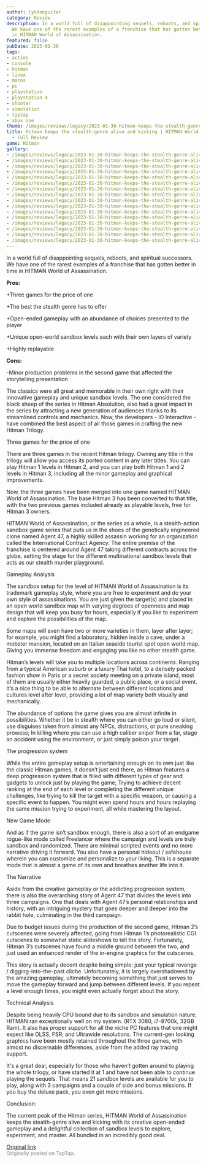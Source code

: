 ```yaml
---
author: lyndonguitar
category: Review
description: In a world full of disappointing sequels, reboots, and spiritual successors.
  We have one of the rarest examples of a franchise that has gotten better in time
  in HITMAN World of Assassination.
featured: false
pubDate: 2023-01-30
tags:
- action
- console
- hitman
- linux
- macos
- pc
- playstation
- playstation 4
- shooter
- simulation
- taptap
- xbox one
thumb: /images/reviews/legacy/2023-01-30-hitman-keeps-the-stealth-genre-alive-and-kicking--hitman-world-of-assassination---full-re-0.avif
title: Hitman keeps the stealth-genre alive and kicking | HITMAN World of Assassination
  - Full Review
game: Hitman
gallery:
- /images/reviews/legacy/2023-01-30-hitman-keeps-the-stealth-genre-alive-and-kicking--hitman-world-of-assassination---full-re-0.avif
- /images/reviews/legacy/2023-01-30-hitman-keeps-the-stealth-genre-alive-and-kicking--hitman-world-of-assassination---full-re-1.avif
- /images/reviews/legacy/2023-01-30-hitman-keeps-the-stealth-genre-alive-and-kicking--hitman-world-of-assassination---full-re-2.avif
- /images/reviews/legacy/2023-01-30-hitman-keeps-the-stealth-genre-alive-and-kicking--hitman-world-of-assassination---full-re-3.avif
- /images/reviews/legacy/2023-01-30-hitman-keeps-the-stealth-genre-alive-and-kicking--hitman-world-of-assassination---full-re-4.avif
- /images/reviews/legacy/2023-01-30-hitman-keeps-the-stealth-genre-alive-and-kicking--hitman-world-of-assassination---full-re-5.avif
- /images/reviews/legacy/2023-01-30-hitman-keeps-the-stealth-genre-alive-and-kicking--hitman-world-of-assassination---full-re-6.avif
- /images/reviews/legacy/2023-01-30-hitman-keeps-the-stealth-genre-alive-and-kicking--hitman-world-of-assassination---full-re-7.avif
- /images/reviews/legacy/2023-01-30-hitman-keeps-the-stealth-genre-alive-and-kicking--hitman-world-of-assassination---full-re-8.avif
- /images/reviews/legacy/2023-01-30-hitman-keeps-the-stealth-genre-alive-and-kicking--hitman-world-of-assassination---full-re-9.avif
- /images/reviews/legacy/2023-01-30-hitman-keeps-the-stealth-genre-alive-and-kicking--hitman-world-of-assassination---full-re-10.avif
- /images/reviews/legacy/2023-01-30-hitman-keeps-the-stealth-genre-alive-and-kicking--hitman-world-of-assassination---full-re-11.avif
- /images/reviews/legacy/2023-01-30-hitman-keeps-the-stealth-genre-alive-and-kicking--hitman-world-of-assassination---full-re-12.avif
- /images/reviews/legacy/2023-01-30-hitman-keeps-the-stealth-genre-alive-and-kicking--hitman-world-of-assassination---full-re-13.avif
- /images/reviews/legacy/2023-01-30-hitman-keeps-the-stealth-genre-alive-and-kicking--hitman-world-of-assassination---full-re-14.avif
- /images/reviews/legacy/2023-01-30-hitman-keeps-the-stealth-genre-alive-and-kicking--hitman-world-of-assassination---full-re-15.avif
---
```

In a world full of disappointing sequels, reboots, and spiritual successors. We have one of the rarest examples of a franchise that has gotten better in time in HITMAN World of Assassination.


**Pros:**


+Three games for the price of one

+The best the stealth genre has to offer

+Open-ended gameplay with an abundance of choices presented to the player

+Unique open-world sandbox levels each with their own layers of variety

+Highly replayable


**Cons:**


-Minor production problems in the second game that affected the storytelling presentation

The classics were all great and memorable in their own right with their innovative gameplay and unique sandbox levels. The one considered the black sheep of the series in Hitman Absolution, also had a great impact in the series by attracting a new generation of audiences thanks to its streamlined controls and mechanics. Now, the developers - IO Interactive - have combined the best aspect of all those games in crafting the new Hitman Trilogy.

Three games for the price of one

There are three games in the recent Hitman trilogy. Owning any title in the trilogy will allow you access its ported content in any later titles. You can play Hitman 1 levels in Hitman 2, and you can play both Hitman 1 and 2 levels in Hitman 3, including all the minor gameplay and graphical improvements.

Now, the three games have been merged into one game named HITMAN World of Assassination. The base Hitman 3 has been converted to that title, with the two previous games included already as playable levels, free for Hitman 3 owners.

HITMAN World of Assassination, or the series as a whole, is a stealth-action sandbox game series that puts us in the shoes of the genetically engineered clone named Agent 47, a highly skilled assassin working for an organization called the International Contract Agency. The entire premise of the franchise is centered around Agent 47 taking different contracts across the globe, setting the stage for the different multinational sandbox levels that acts as our stealth murder playground.

Gameplay Analysis

The sandbox setup for the level of HITMAN World of Assassination is its trademark gameplay style, where you are free to experiment and do your own style of assassinations. You are just given the target(s) and placed in an open world sandbox map with varying degrees of openness and map design that will keep you busy for hours, especially if you like to experiment and explore the possibilities of the map.

Some maps will even have two or more varieties in them, layer after layer; for example, you might find a laboratory, hidden inside a cave, under a mobster mansion, located on an Italian seaside tourist spot open world map. Giving you immense freedom and engaging you like no other stealth game.

Hitman’s levels will take you to multiple locations across continents. Ranging from a typical American suburb or a luxury Thai hotel, to a densely packed fashion show in Paris or a secret society meeting on a private island, most of them are usually either heavily guarded, a public place, or a social event. It’s a nice thing to be able to alternate between different locations and cultures level after level, providing a lot of map variety both visually and mechanically.

The abundance of options the game gives you are almost infinite in possibilities. Whether it be in stealth where you can either go loud or silent, use disguises taken from almost any NPCs, distractions, or pure sneaking prowess; In killing where you can use a high caliber sniper from a far, stage an accident using the environment, or just simply poison your target.

The progression system

While the entire gameplay setup is entertaining enough on its own just like the classic Hitman games, it doesn’t just end there, as Hitman features a deep progression system that is filled with different types of gear and gadgets to unlock just by playing the game; Trying to achieve decent ranking at the end of each level or completing the different unique challenges, like trying to kill the target with a specific weapon, or causing a specific event to happen. You might even spend hours and hours replaying the same mission trying to experiment, all while mastering the layout.

New Game Mode

And as if the game isn’t sandbox enough, there is also a sort of an endgame rogue-like mode called Freelancer where the campaign and levels are truly sandbox and randomized. There are minimal scripted events and no more narrative driving it forward. You also have a personal hideout / safehouse wherein you can customize and personalize to your liking. This is a separate mode that is almost a game of its own and breathes another life into it.

The Narrative

Aside from the creative gameplay or the addicting progression system, there is also the overarching story of Agent 47 that divides the levels into three campaigns. One that deals with Agent 47’s personal relationships and history, with an intriguing mystery that goes deeper and deeper into the rabbit hole, culminating in the third campaign.

Due to budget issues during the production of the second game, Hitman 2’s cutscenes were severely affected, going from Hitman 1’s photorealistic CGI cutscenes to somewhat static slideshows to tell the story. Fortunately, Hitman 3’s cutscenes have found a middle ground between the two, and just used an enhanced render of the in-engine graphics for the cutscenes.

This story is actually decent despite being simple: just your typical revenge / digging-into-the-past cliche. Unfortunately, it is largely overshadowed by the amazing gameplay, ultimately becoming something that just serves to move the gameplay forward and jump between different levels. If you repeat a level enough times, you might even actually forget about the story.

Technical Analysis

Despite being heavily CPU bound due to its sandbox and simulation nature, HITMAN ran exceptionally well on my system. (RTX 3080, i7-8700k, 32GB Ram). It also has proper support for all the niche PC features that one might expect like DLSS, FSR, and Ultrawide resolutions. The current-gen looking graphics have been mostly retained throughout the three games, with almost no discernable differences, aside from the added ray tracing support.

It's a great deal, especially for those who haven’t gotten around to playing the whole trilogy, or have started it at 1 and have not been able to continue playing the sequels. That means 21 sandbox levels are available for you to play, along with 3 campaigns and a couple of side and bonus missions. If you buy the deluxe pack, you even get more missions.

Conclusion:

The current peak of the Hitman series, HITMAN World of Assassination keeps the stealth-genre alive and kicking with its creative open-ended gameplay and a delightful collection of sandbox levels to explore, experiment, and master. All bundled in an incredibly good deal.

[Original link](https://www.taptap.io/post/4388749)<br><span style="font-size: 0.95em; color: #888;">Originally posted on TapTap.</span>